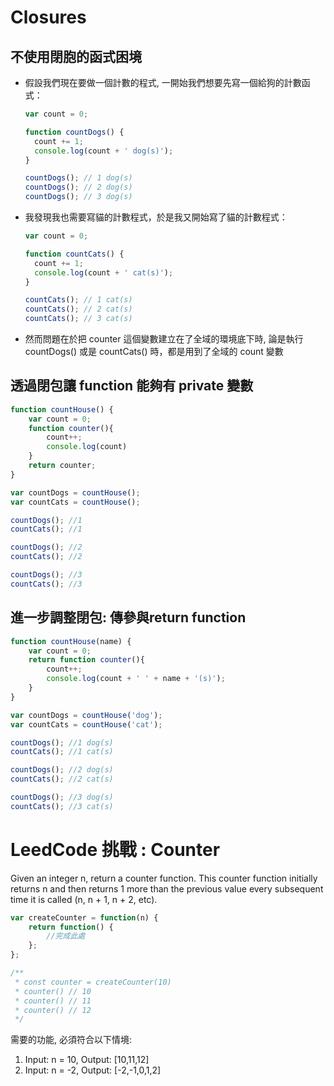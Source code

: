 # Closures

## 不使用閉胞的函式困境

- 假設我們現在要做一個計數的程式, 一開始我們想要先寫一個給狗的計數函式：

  ```javascript
  var count = 0;

  function countDogs() {
    count += 1;
    console.log(count + ' dog(s)');
  }

  countDogs(); // 1 dog(s)
  countDogs(); // 2 dog(s)
  countDogs(); // 3 dog(s)
  ```

- 我發現我也需要寫貓的計數程式，於是我又開始寫了貓的計數程式：

  ```javascript
  var count = 0;

  function countCats() {
    count += 1;
    console.log(count + ' cat(s)');
  }

  countCats(); // 1 cat(s)
  countCats(); // 2 cat(s)
  countCats(); // 3 cat(s)
  ```

- 然而問題在於把 counter 這個變數建立在了全域的環境底下時, 論是執行 countDogs() 或是 countCats() 時，都是用到了全域的 count 變數

## 透過閉包讓 function 能夠有 private 變數

```javascript
function countHouse() {
    var count = 0;
    function counter(){
        count++;
        console.log(count)
    }
    return counter;
}

var countDogs = countHouse();
var countCats = countHouse();

countDogs(); //1
countCats(); //1

countDogs(); //2
countCats(); //2

countDogs(); //3
countCats(); //3
```

## 進一步調整閉包: 傳參與return function

```javascript
function countHouse(name) {
    var count = 0;
    return function counter(){
        count++;
        console.log(count + ' ' + name + '(s)');
    }
}

var countDogs = countHouse('dog');
var countCats = countHouse('cat');

countDogs(); //1 dog(s)
countCats(); //1 cat(s)

countDogs(); //2 dog(s)
countCats(); //2 cat(s)

countDogs(); //3 dog(s)
countCats(); //3 cat(s)
```

# LeedCode 挑戰 : Counter

Given an integer n, return a counter function. This counter function initially returns n and then returns 1 more than the previous value every subsequent time it is called (n, n + 1, n + 2, etc).

```javascript
var createCounter = function(n) {
    return function() {
        //完成此處
    };
};

/** 
 * const counter = createCounter(10)
 * counter() // 10
 * counter() // 11
 * counter() // 12
 */
```

需要的功能, 必須符合以下情境: 

1. Input: n = 10, Output: [10,11,12]
2. Input: n = -2, Output: [-2,-1,0,1,2]